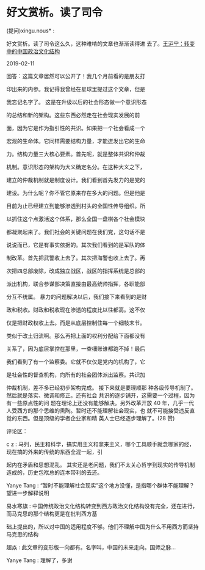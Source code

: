 # 好文赏析。读了司令

(提问)xingu.nous* :

好文赏析。读了司令这么久，这种难啃的文章也渐渐读得进 去了。[王沪宁：转变中的中国政治文化结构](https://mp.weixin.qq.com/s/ES7xzIDCDBH31J0SkLHKbw)

2019-02-11

回答：这篇文章居然可以公开了！我几个月前看的是朋友打

印出来的内参。我记得我曾经在星球里提过这个文章，但是

我忘记名字了。 这是在升级以后的社会形态做一个意识形态

的总结和新的架构。这些东西必然走在社会现实发展的前

面，因为它是作为指引性的共识。如果把一个社会看成一个

宏观的生命体。它同样需要结构力量，才能迸发出它的生命

力。结构力量三大核心要素。首先呢，就是整体共识和仲裁

机制。意识形态的架构为大义确定名分。在这种大义之下，

建立的仲裁机制就是制度设计。我们看到首先发力的是党的

建设。为什么呢？你不管它原来存在多大的问题。但是他是

目前为止已经建立到能够渗透到村头的全国性传导组织。所

以抓住这个点激活这个体系，那么全国一盘棋各个社会模块

都凝聚起来了。我们社会的关键问题在我们党，这句话不是

说说而已，它是有事实依据的。其次我们看到的是军队的体

制改革。首先把武警收上去了。其次把海警也收上去了。再

次把四总部废除，改成独立战区，战区的指挥系统是总部的

派出机构，联合参谋部决策直接由最高统帅指挥，各职能部

分互不统属。 暴力的问题解决以后，我们接下来看到的是财

政和税收。财政和税收现在渗透的程度比以往都高。这不仅

仅是把财政权收上去。而是从底层控制住每一个细枝末节。

类似于改土归流啊。那么再把上面的权利分配给下面都没有

关系了，因为底层掌控在那里，一查细账谁都跑不掉！最后

我们看到了有一个监察委。它就不仅仅是党内的机构了，它

是社会性的督查机构，向所有的社会团体派出监察。共识加

仲裁机制，差不多已经初步架构完成。 接下来就是要理顺那 种各级传导机制了。然后就是落实、微调和修正。还有社会 共识的逐步铺开，这需要一个过程，因为有一些原点性的问 题在理论上还没有能够解决。另外改革开放 40 年，几乎一代 人受西方的那个思维的熏陶。暂时还不能理解社会现实，也 就不可能接受违反直觉的东西。但是顶级的学者企业家和精 英人士已经逐步理解了。(28 赞)

评论区：

c z : 马列，民主和科学，搞实用主义和拿来主义，哪个工具顺手就念哪家的经，现在搞的外来的传统的东西全混一起，引

起内在矛盾和思想混乱。 其实还是老问题，我们不太关心哲学到现实的传导机制造成的，历史包袱总的连本带利的去还。

Yanye Tang : “暂时不能理解社会现实”这个地方没懂，是指哪个群体不能理解？望进一步解释说明

易水寒旗 : 中国传统政治文化结构转变到西方政治文化结构没有完全，还在进行，而马克思的那个结构更是在批判西方基

础上提出的，所以对中国的适用程度不够。他们不理解中国为什么不用西方而坚持马克思的结构

超焱 : 此文章的变形版一向都有。名字叫，中国的未来走向。国师之脉…

Yanye Tang : 理解了，多谢